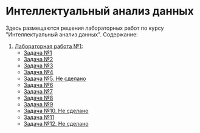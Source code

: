 # Интеллектуальный анализ данных
Здесь размещаются решения лабораторных работ по курсу "Интеллектуальный анализ данных".
Содержание:
1. [Лабораторная работа №1:]()
   + [Задача №1](https://github.com/Dariar-Danire/DataMiningDecisions/blob/master/lab1/task1.py)
   + [Задача №2](https://github.com/Dariar-Danire/DataMiningDecisions/blob/master/__main__.py)
   + [Задача №3](https://github.com/Dariar-Danire/DataMiningDecisions/blob/master/lab1/task3.py)
   + [Задача №4](https://github.com/Dariar-Danire/DataMiningDecisions/blob/master/lab1/task4.py)
   + [Задача №5. Не сделано]()
   + [Задача №6](https://github.com/Dariar-Danire/DataMiningDecisions/blob/master/lab1/task6.py)
   + [Задача №7](https://github.com/Dariar-Danire/DataMiningDecisions/blob/master/lab1/task7.py)
   + [Задача №8](https://github.com/Dariar-Danire/DataMiningDecisions/blob/master/lab1/task8.py)
   + [Задача №9](https://github.com/Dariar-Danire/DataMiningDecisions/blob/master/lab1/task9.py)
   + [Задача №10. Не сделано]()
   + [Задача №11](https://github.com/Dariar-Danire/DataMiningDecisions/blob/master/lab1/task11.py)
   + [Задача №12. Не сделано]()
